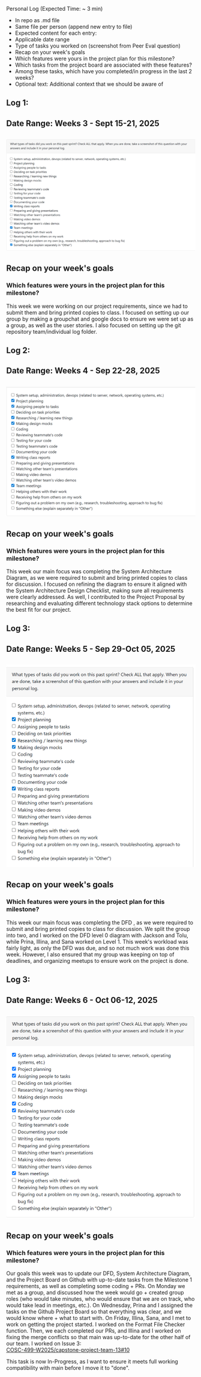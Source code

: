 Personal Log (Expected Time: ~ 3 min)
- In repo as .md file
- Same file per person (append new entry to file)
- Expected content for each entry:
- Applicable date range
- Type of tasks you worked on (screenshot from Peer Eval question)
- Recap on your week's goals
- Which features were yours in the project plan for this milestone?
- Which tasks from the project board are associated with these features?
- Among these tasks, which have you completed/in progress in the last 2 weeks?
- Optional text: Additional context that we should be aware of
## Log 1:
## Date Range: Weeks 3 - Sept 15-21, 2025

## ![week 1 features](weeklyfeaturesimages/week1features.png)

## Recap on your week's goals 

### Which features were yours in the project plan for this milestone?

This week we were working on our project requirements, since we had to submit them and bring printed copies to class. I focused on setting up our group by making a groupchat and google docs to ensure we were set up as a group, as well as the user stories. I also focused on setting up the git repository team/individual log folder.

## Log 2:
## Date Range: Weeks 4 - Sep 22-28, 2025

## ![week 2 features](weeklyfeaturesimages/week2features.png)

## Recap on your week's goals 

### Which features were yours in the project plan for this milestone?

This week our main focus was completing the System Architecture Diagram, as we were required to submit and bring printed copies to class for discussion. I focused on refining the diagram to ensure it aligned with the System Architecture Design Checklist, making sure all requirements were clearly addressed. As well, I contributed to the Project Proposal by researching and evaluating different technology stack options to determine the best fit for our project.

## Log 3:
## Date Range: Weeks 5 - Sep 29-Oct 05, 2025

## ![week 3 features](weeklyfeaturesimages/week3features.png)

## Recap on your week's goals 

### Which features were yours in the project plan for this milestone?

This week our main focus was completing the DFD , as we were required to submit and bring printed copies to class for discussion. We split the group into two, and I worked on the DFD level 0 diagram with Jackson and Tolu, while Prina, Illina, and Sana worked on Level 1. This week's workload was fairly light, as only the DFD was due, and so not much work was done this week. However, I also ensured that my group was keeping on top of deadlines, and organizing meetups to ensure work on the project is done.

## Log 3:
## Date Range: Weeks 6 - Oct 06-12, 2025

## ![week 4 features](weeklyfeaturesimages/week4features.png)

## Recap on your week's goals 

### Which features were yours in the project plan for this milestone?

Our goals this week was to update our DFD, System Architecture Diagram, and the Project Board on Github with up-to-date tasks from the Milestone 1 requirements, as well as completing some coding + PRs. 
On Monday we met as a group, and discussed how the week would go + created group roles (who would take minutes, who would ensure that we are on track, who would take lead in meetings, etc.). On Wednesday, Prina and I assigned the tasks on the Github Project Board so that everything was clear, and we would know where + what to start with. On Friday, Illina, Sana, and I met to work on getting the project started. I worked on the Format File Checker function. Then, we each completed our PRs, and Illina and I worked on fixing the merge conflicts so that main was up-to-date for the other half of our team. I worked on Issue 3: <br> [COSC-499-W2025/capstone-project-team-13#10](https://github.com/COSC-499-W2025/capstone-project-team-13/issues/10)

This task is now In-Progress, as I want to ensure it meets full working compatibility with main before I move it to "done". 